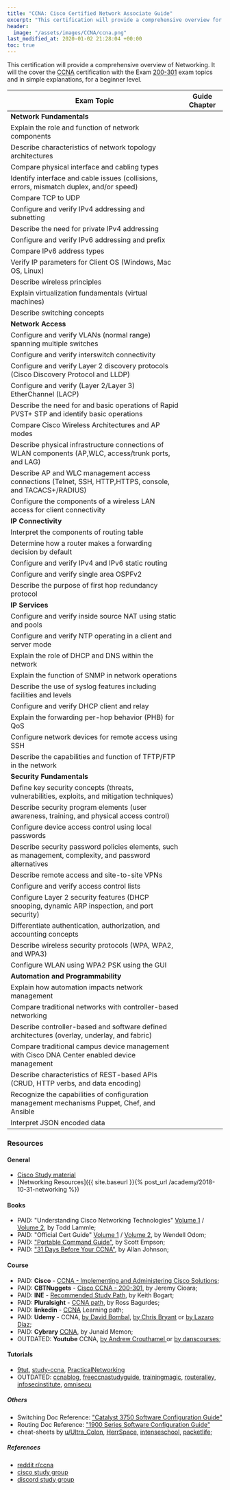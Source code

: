 ```yaml
---
title: "CCNA: Cisco Certified Network Associate Guide"
excerpt: "This certification will provide a comprehensive overview for Implementing and Administering Cisco Networking Technologies, covering the 200-301 exam topics."
header:
  image: "/assets/images/CCNA/ccna.png"
last_modified_at: 2020-01-02 21:28:04 +00:00
toc: true
---
```


This certification will provide a comprehensive overview of Networking. It will the cover the [CCNA](www.cisco.com/go/ccna.) certification with the Exam [200-301](https://learningnetwork.cisco.com/community/certifications/ccna-cert/ccna-exam/exam-topics) exam topics and  in simple explanations, for a beginner level.

Exam Topic                                                                                              | Guide Chapter
--------------------------------------------------------------------------------------------------------|--------------
**Network Fundamentals**                                                                                |
Explain the role and function of network components                                                     |
Describe characteristics of network topology architectures                                              |
Compare physical interface and cabling types                                                            |
Identify interface and cable issues (collisions, errors, mismatch duplex, and/or speed)                 |
Compare TCP to UDP                                                                                      |
Configure and verify IPv4 addressing and subnetting                                                     |
Describe the need for private IPv4 addressing                                                           |
Configure and verify IPv6 addressing and prefix                                                         |
Compare IPv6 address types                                                                              |
Verify IP parameters for Client OS (Windows, Mac OS, Linux)                                             |
Describe wireless principles                                                                            |
Explain virtualization fundamentals (virtual machines)                                                  |
Describe switching concepts                                                                             |
**Network Access**                                                                                      |
Configure and verify VLANs (normal range) spanning multiple switches                                    |
Configure and verify interswitch connectivity                                                           |
Configure and verify Layer 2 discovery protocols (Cisco Discovery Protocol and LLDP)                    |
Configure and verify (Layer 2/Layer 3) EtherChannel (LACP)                                              |
Describe the need for and basic operations of Rapid PVST+ STP and identify basic operations             |
Compare Cisco Wireless Architectures and AP modes                                                       |
Describe physical infrastructure connections of WLAN components (AP,WLC, access/trunk ports, and LAG)   |
Describe AP and WLC management access connections (Telnet, SSH, HTTP,HTTPS, console, and TACACS+/RADIUS)|
Configure the components of a wireless LAN access for client   connectivity                             |
**IP Connectivity**                                                                                     |
Interpret the components of routing table                                                               |
Determine how a router makes a forwarding decision by default                                           |
Configure and verify IPv4 and IPv6 static routing                                                       |
Configure and verify single area OSPFv2                                                                 |
Describe the purpose of first hop redundancy protocol                                                   |
**IP Services**                                                                                         |
Configure and verify inside source NAT using static and pools                                           |
Configure and verify NTP operating in a client and server mode                                          |
Explain the role of DHCP and DNS within the network                                                     |
Explain the function of SNMP in network operations                                                      |
Describe the use of syslog features including facilities and levels                                     |
Configure and verify DHCP client and relay                                                              |
Explain the forwarding per-hop behavior (PHB) for QoS                                                   |
Configure network devices for remote access using SSH                                                   |
Describe the capabilities and function of TFTP/FTP in the network                                       |
**Security Fundamentals**                                                                               |
Define key security concepts (threats, vulnerabilities, exploits, and mitigation techniques)            |
Describe security program elements (user awareness, training, and physical access control)              |
Configure device access control using local passwords                                                   |
Describe security password policies elements, such as management, complexity, and password alternatives |
Describe remote access and site-to-site VPNs                                                            |
Configure and verify access control lists                                                               |
Configure Layer 2 security features (DHCP snooping, dynamic ARP inspection, and port security)          |
Differentiate authentication, authorization, and accounting concepts                                    |
Describe wireless security protocols (WPA, WPA2, and WPA3)                                              |
Configure WLAN using WPA2 PSK using the GUI                                                             |
**Automation and Programmability**                                                                      |
Explain how automation impacts network management                                                       |
Compare traditional networks with controller-based networking                                           |
Describe controller-based and software defined architectures (overlay, underlay, and fabric)            |
Compare traditional campus device management with Cisco DNA Center enabled device management            |
Describe characteristics of REST-based APIs (CRUD, HTTP verbs, and data encoding)                       |
Recognize the capabilities of configuration management mechanisms Puppet, Chef, and Ansible             |
Interpret JSON encoded data                                                                             |


### Resources

#### General
* [Cisco Study material](https://learningnetwork.cisco.com/community/certifications/ccna-cert/ccna-exam/study-material)
* [Networking Resources]({{ site.baseurl }}{% post_url /academy/2018-10-31-networking %})

#### Books
* PAID: "Understanding Cisco Networking Technologies" [Volume 1](https://www.amazon.com/dp/1119659027/) / [Volume 2](https://www.amazon.com/kindle-dbs/entity/author/B000APOJ5M?_encoding=UTF8&node=283155&offset=0&pageSize=12&searchAlias=stripbooks&sort=date-desc-rank&page=1&langFilter=default#formatSelectorHeader), by Todd Lammle;
* PAID: "Official Cert Guide" [Volume 1](https://www.amazon.com/dp/0135792738) / [Volume 2](https://www.amazon.com/dp/1587147130/), by Wendell Odom;
* PAID: ["Portable Command Guide"](https://www.amazon.com//dp/0135937825), by Scott Empson;
* PAID: ["31 Days Before Your CCNA"](https://www.amazon.com/kindle-dbs/entity/author/B001JP31WO?_encoding=UTF8&node=283155&offset=0&pageSize=12&searchAlias=stripbooks&sort=date-desc-rank&page=1&langFilter=default#formatSelectorHeader), by Allan Johnson;

#### Course
* PAID: **Cisco** - [CCNA - Implementing and Administering Cisco Solutions](https://www.cisco.com/c/en/us/training-events/training-certifications/exams/current-list/ccna-200-301.html);
* PAID: **CBTNuggets** - [Cisco CCNA - 200-301](https://www.cbtnuggets.com/certification-playlist/Cisco/ccna-200-301), by Jeremy Cioara;
* PAID: **INE** - [Recommended Study Path](https://ine.com/collections/ccna-routing-and-switching-training), by Keith Bogart;
* PAID: **Pluralsight** - [CCNA path](https://www.pluralsight.com/paths/ccna), by Ross Bagurdes;
* PAID: **linkedin** - [CCNA](https://www.linkedin.com/learning/paths/prepare-for-the-ccna-routing-and-switching-certification) Learning path;
* PAID: **Udemy** - CCNA, [by David Bombal](https://www.udemy.com/complete-networking-fundamentals-course-ccna-start/), [by Chris Bryant](https://www.udemy.com/ccna-on-demand-video-boot-camp/) or [by Lazaro Diaz](https://www.udemy.com/course/cisco-ccna-200-125-the-complete-course/);
* PAID: **Cybrary** [CCNA](https://www.cybrary.it/course/cisco-ccna/), by Junaid Memon;
* OUTDATED: **Youtube** CCNA, [by Andrew Crouthamel
](https://www.youtube.com/watch?v=bO74ZTcc648&list=PLmdYg02XJt6QRQfYjyQcMPfS3mrSnFbRC) or [by danscourses](https://www.youtube.com/playlist?list=PL113F286C864FEB90);

#### Tutorials
* [9tut](https://www.9tut.com/), [study-ccna](https://study-ccna.com/), [PracticalNetworking](https://www.practicalnetworking.net/index/ccna/)
* OUTDATED: [ccnablog](http://www.ccnablog.com/), [freeccnastudyguide](http://www.freeccnastudyguide.com/), [trainingmagic](http://www.trainingmagic.com/page1/page7/), [routeralley](http://www.routeralley.com/guides.html), [infosecinstitute](https://community.infosecinstitute.com/discussion/81293/how-to-study-for-the-ccent-ccna-tutorial), [omnisecu](http://www.omnisecu.com/cisco-certified-network-associate-ccna/index.php)

##### Others
* Switching Doc Reference: ["Catalyst 3750 Software Configuration Guide"](https://www.cisco.com/c/en/us/td/docs/switches/lan/catalyst3750/software/release/15-0_2_se/configuration/guide/scg3750.html)
* Routing Doc Reference: ["1900 Series Software Configuration Guide"](https://www.cisco.com/c/en/us/td/docs/routers/access/1900/software/configuration/guide/Software_Configuration.html)
* cheat-sheets by [u/Ultra_Colon](http://www.mediafire.com/file/89v774v4cktik9p/cisco+ccna3.2.pdf), [HerrSpace](https://github.com/HerrSpace/CCNA-Cheat-Sheet), [intenseschool](http://resources.intenseschool.com/ccna-cheat-sheet-study-guide-ip-addressing/), [packetlife](http://packetlife.net/library/cheat-sheets/);

##### References
* [reddit r/ccna](https://www.reddit.com/r/ccna/wiki/index)
* [cisco study group](https://learningnetwork.cisco.com/groups/ccna-study-group)
* [discord study group](https://discordapp.com/invite/Dq5DYT7)

